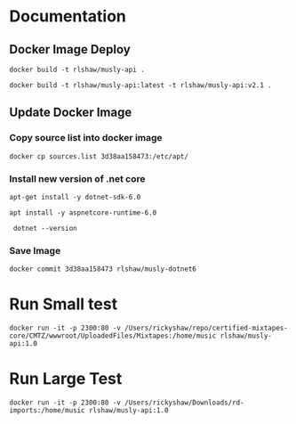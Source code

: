 # Documentation

## Docker Image Deploy
`docker build -t rlshaw/musly-api .`

`docker build -t rlshaw/musly-api:latest -t rlshaw/musly-api:v2.1 .`


## Update Docker Image

### Copy source list into docker image
`docker cp sources.list 3d38aa158473:/etc/apt/`

### Install new version of .net core
`apt-get install -y dotnet-sdk-6.0`

`apt install -y aspnetcore-runtime-6.0`

` dotnet --version`

### Save Image

`docker commit 3d38aa158473 rlshaw/musly-dotnet6`

# Run Small test 
`docker run -it -p 2300:80 -v /Users/rickyshaw/repo/certified-mixtapes-core/CMTZ/wwwroot/UploadedFiles/Mixtapes:/home/music rlshaw/musly-api:1.0`

# Run Large Test
`docker run -it -p 2300:80 -v /Users/rickyshaw/Downloads/rd-imports:/home/music rlshaw/musly-api:1.0`


